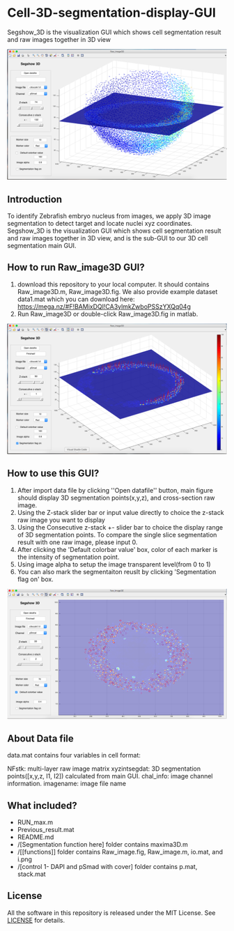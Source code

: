 # Cell-3D-segmentation-display-GUI
Segshow_3D is the visualization GUI which shows cell segmentation result and raw images together in 3D view


 ![image](https://github.com/George-wu509/Cell-3D-segmentation-display-GUI/blob/master/cover/Segshow3D%20cover1.png)


Introduction
-------------------------
To identify Zebrafish embryo nucleus from images, we apply 3D image segmentation to detect target and locate nuclei xyz coordinates. Segshow_3D is the visualization GUI which shows cell segmentation result and raw images together in 3D view, and is the sub-GUI to our 3D cell segmentation main GUI. 

How to run Raw_image3D GUI?
-------------------------
1. download this repository to your local computer. It should contains Raw_image3D.m, Raw_image3D.fig. We also provide example dataset data1.mat which you can download here: https://mega.nz/#F!BAMixDQI!CA3ylmkZwboPSSzYXQq04g
2. Run Raw_image3D or double-click Raw_image3D.fig in matlab.   

 ![image](https://github.com/George-wu509/Cell-3D-segmentation-display-GUI/blob/master/cover/Segshow3D%20cover2.png)

How to use this GUI? 
-------------------------
1. After import data file by clicking ''Open datafile'' button, main figure should display 3D segmentation points(x,y,z), and cross-section raw image. 
2. Using the Z-stack slider bar or input value directly to choice the z-stack raw image you want to display 
3. Using the Consecutive z-stack +- slider bar to choice the display range of 3D segmentation points. To compare the single slice segmentation result with one raw image, please input 0.
4. After clicking the 'Default colorbar value' box, color of each marker is the intensity of segmentation point.
5. Using image alpha to setup the image transparent level(from 0 to 1)
6. You can also mark the segmentaiton reuslt by clicking 'Segmentation flag on' box.

 ![image](https://github.com/George-wu509/Cell-3D-segmentation-display-GUI/blob/master/cover/Segshow3D%20cover3.png)

About Data file
-------------------------
data.mat contains four variables in cell format:

NFstk: multi-layer raw image matrix
xyzintsegdat: 3D segmentation points([x,y,z, I1, I2]) calculated from main GUI.
chal_info: image channel information.
imagename: image file name
 

What included? 
-------------------------

* RUN_max.m
* Previous_result.mat
* README.md 
* /[Segmentation function here] folder contains maxima3D.m
* /[[functions]] folder contains Raw_image.fig, Raw_image.m, io.mat, and i.png
* /[control 1- DAPI and pSmad with cover] folder contains p.mat, stack.mat


## License
All the software in this repository is released under the MIT License. See [LICENSE](https://github.com/kiteco/plugins/blob/master/LICENSE) for details.
